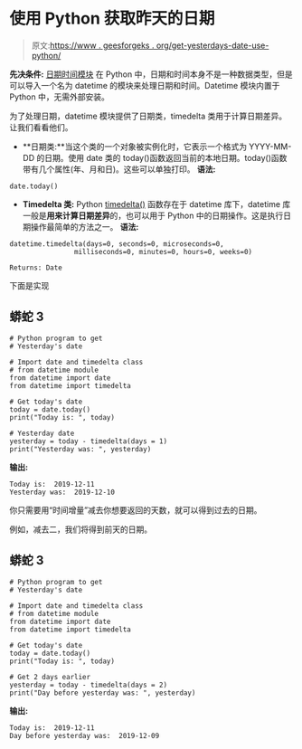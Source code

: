 # 使用 Python 获取昨天的日期

> 原文:[https://www . geesforgeks . org/get-yesterdays-date-use-python/](https://www.geeksforgeeks.org/get-yesterdays-date-using-python/)

**先决条件:** [日期时间模块](https://www.geeksforgeeks.org/python-datetime-module-with-examples/#date)
在 Python 中，日期和时间本身不是一种数据类型，但是可以导入一个名为 datetime 的模块来处理日期和时间。Datetime 模块内置于 Python 中，无需外部安装。

为了处理日期，datetime 模块提供了日期类，timedelta 类用于计算日期差异。让我们看看他们。

*   **日期类:**当这个类的一个对象被实例化时，它表示一个格式为 YYYY-MM-DD 的日期。使用 date 类的 today()函数返回当前的本地日期。today()函数带有几个属性(年、月和日)。这些可以单独打印。
    **语法:**

```
date.today()
```

*   **Timedelta 类:** Python [timedelta()](https://www.geeksforgeeks.org/python-datetime-module-with-examples/#timedelta) 函数存在于 datetime 库下，datetime 库一般是**用来计算日期差异**的，也可以用于 Python 中的日期操作。这是执行日期操作最简单的方法之一。
    **语法:**

```
datetime.timedelta(days=0, seconds=0, microseconds=0,
                milliseconds=0, minutes=0, hours=0, weeks=0)

Returns: Date
```

下面是实现

## 蟒蛇 3

```
# Python program to get
# Yesterday's date

# Import date and timedelta class
# from datetime module
from datetime import date
from datetime import timedelta

# Get today's date
today = date.today()
print("Today is: ", today)

# Yesterday date
yesterday = today - timedelta(days = 1)
print("Yesterday was: ", yesterday)
```

**输出:**

```
Today is:  2019-12-11
Yesterday was:  2019-12-10
```

你只需要用“时间增量”减去你想要返回的天数，就可以得到过去的日期。

例如，减去二，我们将得到前天的日期。

## 蟒蛇 3

```
# Python program to get
# Yesterday's date

# Import date and timedelta class
# from datetime module
from datetime import date
from datetime import timedelta

# Get today's date
today = date.today()
print("Today is: ", today)

# Get 2 days earlier
yesterday = today - timedelta(days = 2)
print("Day before yesterday was: ", yesterday)
```

**输出:**

```
Today is:  2019-12-11
Day before yesterday was:  2019-12-09
```